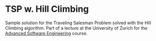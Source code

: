 # TSP w. Hill Climbing

Sample solution for the Traveling Salesman Problem solved with the Hill Climbing algorithm.
Part of a lecture at the University of Zurich for the [Advanced Software Engineering](https://www.ifi.uzh.ch/en/seal/teaching/courses/ase.html) course.

